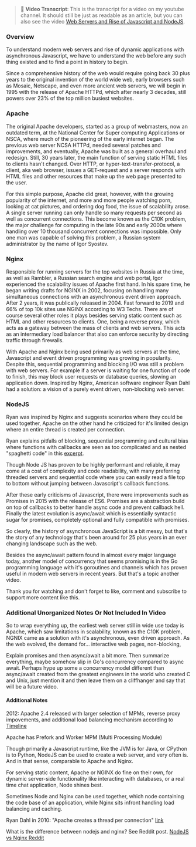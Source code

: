 > 📝️ **Video Transcript**: This is the transcript for a video on my youtube channel. It should still be just as readable as an article, but you can also see the video [Web Servers and Rise of Javascript and NodeJS](https://www.youtube.com/watch?v=drhZlg5AtYs).

### Overview

To understand modern web servers and rise of dynamic applications with asynchronous Javascript, we have to understand the web before any such thing existed and to find a point in history to begin.   

Since a comprehensive history of the web would require going back 30 plus years to the original invention of the world wide web, early browsers such as Mosaic, Netscape, and even more ancient web servers, we will begin in 1995 with the release of Apache HTTPd, which after nearly 3 decades, still powers over 23% of the top million busiest websites.

### Apache

The original Apache developers, started as a group of webmasters, now an outdated term, at the National Center for Super computing Applications or NSCA, where much of the pioneering of the early internet began. The previous web server NCSA HTTPd, needed several patches and improvements, and eventually, Apache was built as a general overhaul and redesign. Still, 30 years later, the main function of serving static HTML files to clients hasn't changed. Over HTTP, or hyper-text-transfer-protocol, a client, aka web browser, issues a GET-request and a server responds with HTML files and other resources that make up the web page presented to the user.

For this simple purpose, Apache did great, however, with the growing popularity of the internet, and more and more people watching porn, looking at cat pictures, and ordering dog food, the issue of scalability arose. A single server running can only handle so many requests per second as well as concurrent connections. This become known as the C10K problem, the major challenge for computing in the late 90s and early 2000s where handling over 10 thousand concurrent connections was impossible. Only one man was capable of solving this problem, a Russian system administrator by the name of Igor Syostev. 

### Nginx

Responsible for running servers for the top websites in Russia at the time, as well as Rambler, a Russian search engine and web portal, Igor experienced the scalability issues of Apache first hand. In his spare time, he began writing drafts for NGINX in 2002, focusing on handling many simultaneous connections with an asynchronous event driven approach. After 2 years, it was publically released in 2004. Fast forward to 2019 and 66% of top 10k sites use NGINX according to W3 Techs. There are of course several other roles it plays besides serving static content such as HTML and other resources to clients. One, being a reverse proxy, which acts as a gateway between the mass of clients and web servers. This acts as an intermediary load balancer that also can enforce security by directing traffic through firewalls.

With Apache and Nginx being used primarily as web servers at the time, Javascript and event driven programming was growing in popularity. Despite this, sequential programming and blocking I/O was still a problem with web servers. For example if a server is waiting for one function of code to finish, this may block user requests or database queries, slowing an application down. Inspired by Nginx, American software engineer Ryan Dahl had a solution: a vision of a purely event driven, non-blocking web server. 

### NodeJS

Ryan was inspired by Nginx and suggests scenarios where they could be used together, Apache on the other hand he criticized for it's limited design where an entire thread is created per connection.

Ryan explains pitfalls of blocking, sequential programming and cultural bias where functions with callbacks are seen as too complicated and as nested "spaghetti code" in this [excerpt](https://www.youtube.com/watch?v=M-sc73Y-zQA&t=836s).

Though Node JS has proven to be highly performant and reliable, it may come at a cost of complexity and code readability, with many preferring threaded servers and sequential code where you can easily read a file top to bottom without jumping between Javascript's callback functions.

After these early criticisms of Javascript, there were improvements such as Promises in 2015 with the release of ES6. Promises are a abstraction build on top of callbacks to better handle async code and prevent callback hell. Finally the latest evolution is async/await which is essentially syntactic sugar for promises, completely optional and fully compatible with promises.

So clearly, the history of asynchronous JavaScript is a bit messy, but that's the story of any technology that's been around for 25 plus years in an ever changing landscape such as the web.

Besides the async/await pattern found in almost every major language today, another model of concurrency that seems promising is in the Go programming language with it's goroutines and channels which has proven useful in modern web servers in recent years. But that's a topic another video.

Thank you for watching and don't forget to like, comment and subscribe to support more content like this.

### Additional Unorganized Notes Or Not Included In Video

So to wrap everything up, the earliest web server still in wide use today is Apache, which saw limitations in scalability, known as the C10K problem, NGNIX came as a solution with it's asynchronous, even driven approach. As the web evolved, the demand for... interactive web pages, non-blocking, 

Explain promises and then async/await a bit more. Then summarize everything, maybe somehow slip in Go's concurrency compared to async await. Perhaps hype up some a concurrency model different than async/await created from the greatest engineers in the world who created C and Unix, just mention it and then leave them on a cliffhanger and say that will be a future video. 

#### Additional Notes

2012: Apache 2.4 released with larger selection of MPMs, reverse proxy impovements, and additional load balancing mechanism according to [Timeline](https://nickvidal.github.io/httpd25/)

Apache has Prefork and Worker MPM (Multi Processing Module)

Though primarily a Javascript runtime, like the JVM is for Java, or CPython is to Python, NodeJS can be used to create a web server, and very often is. And in that sense, comparable to Apache and Nginx.
	
For serving static content, Apache or NGINX do fine on their own, for dynamic server-side functionality like interacting with databases, or a real time chat application, Node shines best. 

Sometimes Node and Nginx can be used together, which node containing the code base of an application, while Nginx sits infront handling load balancing and caching.

Ryan Dahl in 2010: "Apache creates a thread per connection" [link](https://youtu.be/M-sc73Y-zQA?t=578)

What is the difference between nodejs and nginx? See Reddit post.
[NodeJS vs Nginx Reddit](https://www.reddit.com/r/node/comments/1b2y6ep/what_is_the_difference_between_nodejs_and_nginx/)
